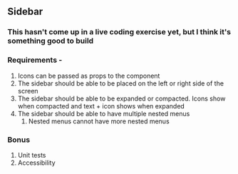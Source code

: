 ## Sidebar
### This hasn't come up in a live coding exercise yet, but I think it's something good to build
### Requirements -
1. Icons can be passed as props to the component
2. The sidebar should be able to be placed on the left or right side of the screen
3. The sidebar should be able to be expanded or compacted. Icons show when compacted and text + icon shows when expanded
4. The sidebar should be able to have multiple nested menus
   1. Nested menus cannot have more nested menus

### Bonus
1. Unit tests
2. Accessibility
